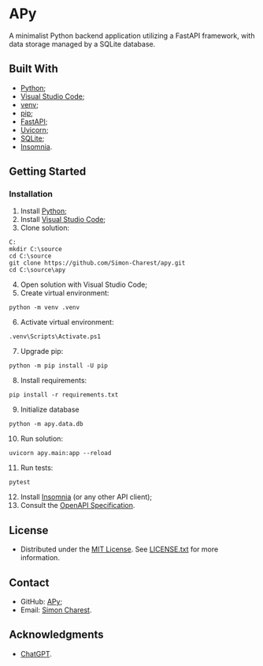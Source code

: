 # APy
A minimalist Python backend application utilizing a FastAPI framework, with data storage managed by a SQLite database.

## Built With
- [Python](https://www.python.org);
- [Visual Studio Code](https://code.visualstudio.com);
- [venv](https://docs.python.org/library/venv);
- [pip](https://pip.pypa.io);
- [FastAPI](https://fastapi.tiangolo.com);
- [Uvicorn](https://www.uvicorn.org/);
- [SQLite](https://www.sqlite.org/);
- [Insomnia](https://insomnia.rest/products/insomnia).

## Getting Started

### Installation
1. Install [Python](https://www.python.org/downloads/);
2. Install [Visual Studio Code](https://code.visualstudio.com/download);
3. Clone solution:
```
C:
mkdir C:\source
cd C:\source
git clone https://github.com/Simon-Charest/apy.git
cd C:\source\apy
```
4. Open solution with Visual Studio Code;
5. Create virtual environment:
```
python -m venv .venv
```
6. Activate virtual environment:
```
.venv\Scripts\Activate.ps1
```
7. Upgrade pip:
```
python -m pip install -U pip
```
8. Install requirements:
```
pip install -r requirements.txt
```
9. Initialize database
```
python -m apy.data.db
```
10. Run solution:
```
uvicorn apy.main:app --reload
```
11. Run tests:
```
pytest
```
12. Install [Insomnia](https://insomnia.rest/products/insomnia) (or any other API client);
13. Consult the [OpenAPI Specification](http://localhost:8000/docs).

## License
- Distributed under the [MIT License](https://opensource.org/license/mit/). See [LICENSE.txt](./LICENSE.txt) for more information.

## Contact
- GitHub: [APy](https://github.com/Simon-Charest/apy);
- Email: [Simon Charest](mailto:simoncharest@gmail.com).

## Acknowledgments
- [ChatGPT](https://chat.openai.com/).
